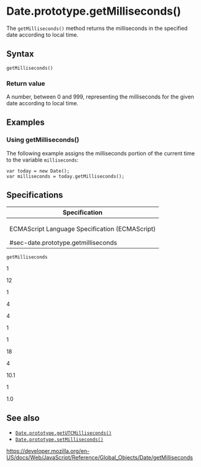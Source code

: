 Date.prototype.getMilliseconds()
================================

The `getMilliseconds()` method returns the milliseconds in the specified date according to local time.

Syntax
------

    getMilliseconds()

### Return value

A number, between 0 and 999, representing the milliseconds for the given date according to local time.

Examples
--------

### Using getMilliseconds()

The following example assigns the milliseconds portion of the current time to the variable `milliseconds`:

    var today = new Date();
    var milliseconds = today.getMilliseconds();

Specifications
--------------

<table><colgroup><col style="width: 100%" /></colgroup><thead><tr class="header"><th>Specification</th></tr></thead><tbody><tr class="odd"><td><p>ECMAScript Language Specification (ECMAScript)<br />
</p><span class="small">#sec-date.prototype.getmilliseconds</span></td></tr></tbody></table>

`getMilliseconds`

1

12

1

4

4

1

1

18

4

10.1

1

1.0

See also
--------

-   [`Date.prototype.getUTCMilliseconds()`](getutcmilliseconds)
-   [`Date.prototype.setMilliseconds()`](setmilliseconds)

<a href="https://developer.mozilla.org/en-US/docs/Web/JavaScript/Reference/Global_Objects/Date/getMilliseconds" class="_attribution-link">https://developer.mozilla.org/en-US/docs/Web/JavaScript/Reference/Global_Objects/Date/getMilliseconds</a>
